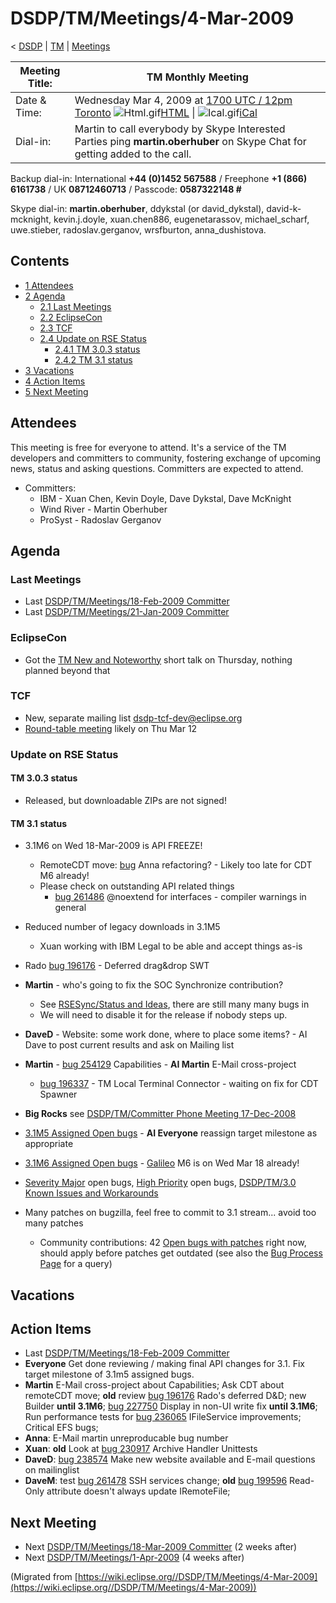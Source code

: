 

DSDP/TM/Meetings/4-Mar-2009
===========================

< [DSDP](./DSDP "DSDP")‎ | [TM](./DSDP/TM "DSDP/TM")‎ | [Meetings](./DSDP/TM/Meetings "DSDP/TM/Meetings")

| Meeting Title: | **TM Monthly Meeting** |
| --- | --- |
| Date & Time: | Wednesday Mar 4, 2009 at [1700 UTC / 12pm Toronto](http://www.timeanddate.com/worldclock/fixedtime.html?month=3&day=4&year=2009&hour=17&min=00&sec=0&p1=0)   ![Html.gif](https://raw.githubusercontent.com/wiki/eclipse-datatools/.github/images/Html.gif)[HTML](http://www.google.com/calendar/embed?src=vn70im36r00qeusu8nme50cils@group.calendar.google.com&ctz=Canada/Toronto) \| ![Ical.gif](https://raw.githubusercontent.com/wiki/eclipse-datatools/.github/images/Ical.gif)[iCal](http://www.google.com/calendar/ical/vn70im36r00qeusu8nme50cils@group.calendar.google.com/public/basic.ics) |
| Dial-in: | Martin to call everybody by Skype   Interested Parties ping **martin.oberhuber** on Skype Chat for getting added to the call. |

Backup dial-in: International **+44 (0)1452 567588** / Freephone **+1 (866) 6161738** / UK **08712460713** / Passcode: **0587322148 #**

Skype dial-in: **martin.oberhuber**, ddykstal (or david\_dykstal), david-k-mcknight, kevin.j.doyle, xuan.chen886, eugenetarassov, michael\_scharf, uwe.stieber, radoslav.gerganov, wrsfburton, anna_dushistova.  

Contents
--------

*   [1 Attendees](#Attendees)
*   [2 Agenda](#Agenda)
    *   [2.1 Last Meetings](#Last-Meetings)
    *   [2.2 EclipseCon](#EclipseCon)
    *   [2.3 TCF](#TCF)
    *   [2.4 Update on RSE Status](#Update-on-RSE-Status)
        *   [2.4.1 TM 3.0.3 status](#TM-3.0.3-status)
        *   [2.4.2 TM 3.1 status](#TM-3.1-status)
*   [3 Vacations](#Vacations)
*   [4 Action Items](#Action-Items)
*   [5 Next Meeting](#Next-Meeting)

Attendees
---------

This meeting is free for everyone to attend. It's a service of the TM developers and committers to community, fostering exchange of upcoming news, status and asking questions. Committers are expected to attend.

*   Committers:
    *   IBM - Xuan Chen, Kevin Doyle, Dave Dykstal, Dave McKnight
    *   Wind River - Martin Oberhuber
    *   ProSyst - Radoslav Gerganov

  

Agenda
------

### Last Meetings

*   Last [DSDP/TM/Meetings/18-Feb-2009 Committer](./DSDP/TM/Meetings/18-Feb-2009_Committer "DSDP/TM/Meetings/18-Feb-2009 Committer")
*   Last [DSDP/TM/Meetings/21-Jan-2009 Committer](./DSDP/TM/Meetings/21-Jan-2009_Committer "DSDP/TM/Meetings/21-Jan-2009 Committer")

### EclipseCon

*   Got the [TM New and Noteworthy](https://www.eclipsecon.org/submissions/2009/view_talk.php?id=487) short talk on Thursday, nothing planned beyond that

### TCF

*   New, separate mailing list [dsdp-tcf-dev@eclipse.org](https://dev.eclipse.org/mailman/listinfo/dsdp-tcf-dev)
*   [Round-table meeting](http://dev.eclipse.org/mhonarc/lists/dsdp-tcf-dev/msg00001.html) likely on Thu Mar 12

### Update on RSE Status

#### TM 3.0.3 status

*   Released, but downloadable ZIPs are not signed!

#### TM 3.1 status

*   3.1M6 on Wed 18-Mar-2009 is API FREEZE!
    *   RemoteCDT move: [bug](https://bugs.eclipse.org/bugs/show_bug.cgi?id=) Anna refactoring? - Likely too late for CDT M6 already!
    *   Please check on outstanding API related things
        *   [bug 261486](https://bugs.eclipse.org/bugs/show_bug.cgi?id=261486) @noextend for interfaces - compiler warnings in general
*   Reduced number of legacy downloads in 3.1M5
    *   Xuan working with IBM Legal to be able and accept things as-is
*   Rado [bug 196176](https://bugs.eclipse.org/bugs/show_bug.cgi?id=196176) \- Deferred drag&drop SWT
*   **Martin** \- who's going to fix the SOC Synchronize contribution?
    *   See [RSESync/Status and Ideas](./RSESync/Status_and_Ideas "RSESync/Status and Ideas"), there are still many many bugs in
    *   We will need to disable it for the release if nobody steps up.
*   **DaveD** \- Website: some work done, where to place some items? - AI Dave to post current results and ask on Mailing list
*   **Martin** \- [bug 254129](https://bugs.eclipse.org/bugs/show_bug.cgi?id=254129) Capabilities - **AI Martin** E-Mail cross-project
    *   [bug 196337](https://bugs.eclipse.org/bugs/show_bug.cgi?id=196337) \- TM Local Terminal Connector - waiting on fix for CDT Spawner

*   **Big Rocks** see [DSDP/TM/Committer Phone Meeting 17-Dec-2008](./DSDP/TM/Committer_Phone_Meeting_17-Dec-2008 "DSDP/TM/Committer Phone Meeting 17-Dec-2008")
*   [3.1M5 Assigned Open bugs](https://bugs.eclipse.org/bugs/buglist.cgi?query_format=advanced&product=Target+Management&target_milestone=3.0&target_milestone=3.0.1&target_milestone=3.0.2&target_milestone=3.1+M2&target_milestone=3.1+M3&target_milestone=3.1+M4&target_milestone=3.1+M5&bug_status=UNCONFIRMED&bug_status=NEW&bug_status=ASSIGNED&bug_status=REOPENED&cmdtype=doit) \- **AI Everyone** reassign target milestone as appropriate
*   [3.1M6 Assigned Open bugs](https://bugs.eclipse.org/bugs/buglist.cgi?query_format=advanced&product=Target+Management&target_milestone=3.1+M6&bug_status=UNCONFIRMED&bug_status=NEW&bug_status=ASSIGNED&bug_status=REOPENED&cmdtype=doit) \- [Galileo](./Galileo "Galileo") M6 is on Wed Mar 18 already!
*   [Severity Major](https://bugs.eclipse.org/bugs/buglist.cgi?query_format=advanced&classification=DSDP&product=Target+Management&bug_status=UNCONFIRMED&bug_status=NEW&bug_status=ASSIGNED&bug_status=REOPENED&bug_severity=blocker&bug_severity=critical&bug_severity=major&cmdtype=doit) open bugs, [High Priority](https://bugs.eclipse.org/bugs/buglist.cgi?query_format=advanced&classification=DSDP&product=Target+Management&bug_status=UNCONFIRMED&bug_status=NEW&bug_status=ASSIGNED&bug_status=REOPENED&cmdtype=doit&field0-0-0=priority&type0-0-0=regexp&value0-0-0=P%5B12%5D&field0-0-1=bug_severity&type0-0-1=regexp&value0-0-1=blocker%7Ccritical%7Cmajor) open bugs, [DSDP/TM/3.0 Known Issues and Workarounds](./DSDP/TM/3.0_Known_Issues_and_Workarounds "DSDP/TM/3.0 Known Issues and Workarounds")
*   Many patches on bugzilla, feel free to commit to 3.1 stream... avoid too many patches
    *   Community contributions: 42 [Open bugs with patches](https://bugs.eclipse.org/bugs/buglist.cgi?query_format=advanced&classification=DSDP&product=Target+Management&bug_status=UNCONFIRMED&bug_status=NEW&bug_status=ASSIGNED&bug_status=REOPENED&cmdtype=doit&field0-0-0=attachments.ispatch&type0-0-0=equals&value0-0-0=1) right now, should apply before patches get outdated (see also the [Bug Process Page](https://www.eclipse.org/dsdp/tm/development/bug_process.php) for a query)

  

  

Vacations
---------

Action Items
------------

*   Last [DSDP/TM/Meetings/18-Feb-2009 Committer](./DSDP/TM/Meetings/18-Feb-2009_Committer "DSDP/TM/Meetings/18-Feb-2009 Committer")
*   **Everyone** Get done reviewing / making final API changes for 3.1. Fix target milestone of 3.1m5 assigned bugs.
*   **Martin** E-Mail cross-project about Capabilities; Ask CDT about remoteCDT move; **old** review [bug 196176](https://bugs.eclipse.org/bugs/show_bug.cgi?id=196176) Rado's deferred D&D; new Builder **until 3.1M6**; [bug 227750](https://bugs.eclipse.org/bugs/show_bug.cgi?id=227750) Display in non-UI write fix **until 3.1M6**; Run performance tests for [bug 236065](https://bugs.eclipse.org/bugs/show_bug.cgi?id=236065) IFileService improvements; Critical EFS bugs;
*   **Anna**: E-Mail martin unreproducable bug number
*   **Xuan**: **old** Look at [bug 230917](https://bugs.eclipse.org/bugs/show_bug.cgi?id=230917) Archive Handler Unittests
*   **DaveD**: [bug 238574](https://bugs.eclipse.org/bugs/show_bug.cgi?id=238574) Make new website available and E-mail questions on mailinglist
*   **DaveM**: test [bug 261478](https://bugs.eclipse.org/bugs/show_bug.cgi?id=261478) SSH services change; **old** [bug 199596](https://bugs.eclipse.org/bugs/show_bug.cgi?id=199596) Read-Only attribute doesn't always update IRemoteFile;

Next Meeting
------------

*   Next [DSDP/TM/Meetings/18-Mar-2009 Committer](./DSDP/TM/Meetings/18-Mar-2009_Committer "DSDP/TM/Meetings/18-Mar-2009 Committer") (2 weeks after)
*   Next [DSDP/TM/Meetings/1-Apr-2009](./DSDP/TM/Meetings/1-Apr-2009 "DSDP/TM/Meetings/1-Apr-2009") (4 weeks after)


(Migrated from [https://wiki.eclipse.org//DSDP/TM/Meetings/4-Mar-2009](https://wiki.eclipse.org//DSDP/TM/Meetings/4-Mar-2009))